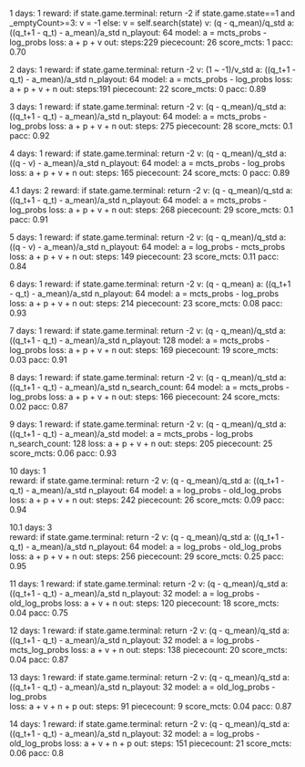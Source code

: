 1   days: 1
    reward:
        if state.game.terminal: return -2
        if state.game.state==1 and _emptyCount>=3:
            v = -1
        else:
            v = self.search(state)
    v: (q - q_mean)/q_std
    a: ((q_t+1 - q_t) - a_mean)/a_std
    n_playout: 64 
    model: a = mcts_probs - log_probs 
    loss: a + p + v
    out: 
        steps:229
        piececount: 26
        score_mcts: 1
        pacc: 0.70

2   days: 1
    reward:
        if state.game.terminal: return -2
    v: (1 ~ -1)/v_std 
    a: ((q_t+1 - q_t) - a_mean)/a_std
    n_playout: 64 
    model: a = mcts_probs - log_probs 
    loss: a + p + v + n
    out: 
        steps:191
        piececount: 22
        score_mcts: 0
        pacc: 0.89

3   days: 1
    reward:
        if state.game.terminal: return -2
    v: (q - q_mean)/q_std
    a: ((q_t+1 - q_t) - a_mean)/a_std
    n_playout: 64 
    model: a = mcts_probs - log_probs 
    loss: a + p + v + n
    out: 
        steps: 275
        piececount: 28
        score_mcts: 0.1
        pacc: 0.92

4   days: 1
    reward:
        if state.game.terminal: return -2
    v: (q - q_mean)/q_std
    a: ((q - v) - a_mean)/a_std
    n_playout: 64 
    model: a = mcts_probs - log_probs 
    loss: a + p + v + n
    out: 
        steps: 165
        piececount: 24
        score_mcts: 0
        pacc: 0.89

4.1  days: 2
    reward:
        if state.game.terminal: return -2
    v: (q - q_mean)/q_std
    a: ((q_t+1 - q_t) - a_mean)/a_std
    n_playout: 64 
    model: a = mcts_probs - log_probs 
    loss: a + p + v + n
    out: 
        steps: 268
        piececount: 29
        score_mcts: 0.1
        pacc: 0.91

5   days: 1
    reward:
        if state.game.terminal: return -2
    v: (q - q_mean)/q_std
    a: ((q - v) - a_mean)/a_std
    n_playout: 64 
    model: a = log_probs - mcts_probs
    loss: a + p + v + n
    out: 
        steps: 149
        piececount: 23
        score_mcts: 0.11
        pacc: 0.84

6   days: 1
    reward:
        if state.game.terminal: return -2
    v: (q - q_mean)
    a: ((q_t+1 - q_t) - a_mean)/a_std
    n_playout: 64 
    model: a = mcts_probs - log_probs 
    loss: a + p + v + n
    out: 
        steps: 214
        piececount: 23
        score_mcts: 0.08
        pacc: 0.93

7   days: 1
    reward:
        if state.game.terminal: return -2
    v: (q - q_mean)/q_std
    a: ((q_t+1 - q_t) - a_mean)/a_std
    n_playout: 128
    model: a = mcts_probs - log_probs 
    loss: a + p + v + n
    out: 
        steps: 169
        piececount: 19
        score_mcts: 0.03
        pacc: 0.91

8  days: 1
    reward:
        if state.game.terminal: return -2
    v: (q - q_mean)/q_std
    a: ((q_t+1 - q_t) - a_mean)/a_std
    n_search_count: 64
    model: a = mcts_probs - log_probs 
    loss: a + p + v + n
    out: 
        steps: 166
        piececount: 24
        score_mcts: 0.02
        pacc: 0.87

9  days: 1
    reward:
        if state.game.terminal: return -2
    v: (q - q_mean)/q_std
    a: ((q_t+1 - q_t) - a_mean)/a_std
    model: a = mcts_probs - log_probs 
    n_search_count: 128
    loss: a + p + v + n
    out: 
        steps: 205
        piececount: 25
        score_mcts: 0.06
        pacc: 0.93

10  days: 1  
    reward:
        if state.game.terminal: return -2
    v: (q - q_mean)/q_std
    a: ((q_t+1 - q_t) - a_mean)/a_std
    n_playout: 64
    model: a = log_probs - old_log_probs
    loss: a + p + v + n
    out: 
        steps: 242
        piececount: 26
        score_mcts: 0.09
        pacc: 0.94

10.1 days: 3  
    reward:
        if state.game.terminal: return -2
    v: (q - q_mean)/q_std
    a: ((q_t+1 - q_t) - a_mean)/a_std
    n_playout: 64
    model: a = log_probs - old_log_probs
    loss: a + p + v + n
    out: 
        steps: 256
        piececount: 29
        score_mcts: 0.25
        pacc: 0.95

11  days: 1
    reward:
        if state.game.terminal: return -2
    v: (q - q_mean)/q_std
    a: ((q_t+1 - q_t) - a_mean)/a_std
    n_playout: 32
    model: a = log_probs - old_log_probs
    loss: a + v + n
    out: 
        steps: 120
        piececount: 18
        score_mcts: 0.04
        pacc: 0.75

12  days: 1
    reward:
        if state.game.terminal: return -2
    v: (q - q_mean)/q_std
    a: ((q_t+1 - q_t) - a_mean)/a_std
    n_playout: 32
    model: a = log_probs - mcts_log_probs
    loss: a + v + n
    out: 
        steps: 138
        piececount: 20
        score_mcts: 0.04
        pacc: 0.87

13 days: 1
    reward:
        if state.game.terminal: return -2
    v: (q - q_mean)/q_std
    a: ((q_t+1 - q_t) - a_mean)/a_std
    n_playout: 32
    model: a = old_log_probs - log_probs  
    loss: a + v + n + p
    out: 
        steps: 91
        piececount: 9
        score_mcts: 0.04
        pacc: 0.87

14 days: 1
    reward:
        if state.game.terminal: return -2
    v: (q - q_mean)/q_std
    a: ((q_t+1 - q_t) - a_mean)/a_std
    n_playout: 32
    model: a = log_probs - old_log_probs
    loss: a + v + n + p
    out: 
        steps: 151
        piececount: 21
        score_mcts: 0.06
        pacc: 0.8


